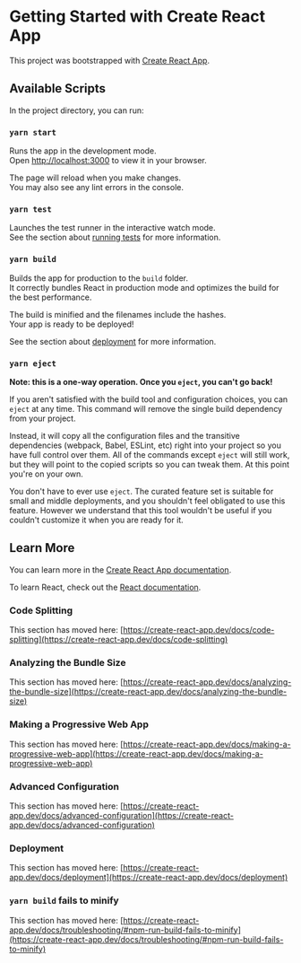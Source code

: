 # Getting Started with Create React App

This project was bootstrapped with [Create React App](https://github.com/facebook/create-react-app).

## Available Scripts

In the project directory, you can run:

### `yarn start`

Runs the app in the development mode.\
Open [http://localhost:3000](http://localhost:3000) to view it in your browser.

The page will reload when you make changes.\
You may also see any lint errors in the console.

### `yarn test`

Launches the test runner in the interactive watch mode.\
See the section about [running tests](https://create-react-app.dev/docs/running-tests) for more information.

### `yarn build`

Builds the app for production to the `build` folder.\
It correctly bundles React in production mode and optimizes the build for the best performance.

The build is minified and the filenames include the hashes.\
Your app is ready to be deployed!

See the section about [deployment](https://create-react-app.dev/docs/deployment) for more information.

### `yarn eject`

**Note: this is a one-way operation. Once you `eject`, you can't go back!**

If you aren't satisfied with the build tool and configuration choices, you can `eject` at any time. This command will remove the single build dependency from your project.

Instead, it will copy all the configuration files and the transitive dependencies (webpack, Babel, ESLint, etc) right into your project so you have full control over them. All of the commands except `eject` will still work, but they will point to the copied scripts so you can tweak them. At this point you're on your own.

You don't have to ever use `eject`. The curated feature set is suitable for small and middle deployments, and you shouldn't feel obligated to use this feature. However we understand that this tool wouldn't be useful if you couldn't customize it when you are ready for it.

## Learn More

You can learn more in the [Create React App documentation](https://create-react-app.dev/docs/getting-started).

To learn React, check out the [React documentation](https://reactjs.org/).

### Code Splitting

This section has moved here: [https://create-react-app.dev/docs/code-splitting](https://create-react-app.dev/docs/code-splitting)

### Analyzing the Bundle Size

This section has moved here: [https://create-react-app.dev/docs/analyzing-the-bundle-size](https://create-react-app.dev/docs/analyzing-the-bundle-size)

### Making a Progressive Web App

This section has moved here: [https://create-react-app.dev/docs/making-a-progressive-web-app](https://create-react-app.dev/docs/making-a-progressive-web-app)

### Advanced Configuration

This section has moved here: [https://create-react-app.dev/docs/advanced-configuration](https://create-react-app.dev/docs/advanced-configuration)

### Deployment

This section has moved here: [https://create-react-app.dev/docs/deployment](https://create-react-app.dev/docs/deployment)

### `yarn build` fails to minify

This section has moved here: [https://create-react-app.dev/docs/troubleshooting/#npm-run-build-fails-to-minify](https://create-react-app.dev/docs/troubleshooting/#npm-run-build-fails-to-minify)
